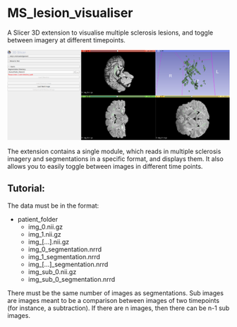 # MS_lesion_visualiser
A Slicer 3D extension to visualise multiple sclerosis lesions, and toggle between imagery at different timepoints.

![alt text](assets/screenshot.png "Sreenshot of the Extension")

The extension contains a single module, which reads in multiple sclerosis imagery and segmentations in a specific format, and displays them. It also allows you to easily toggle between images in different time points.

## Tutorial:
The data must be in the format:

- patient_folder
    - img_0.nii.gz
    - img_1.nii.gz
    - img_[...].nii.gz
    - img_0_segmentation.nrrd
    - img_1_segmentation.nrrd
    - img_[...]_segmentation.nrrd
    - img_sub_0.nii.gz
    - img_sub_0_segmentation.nrrd

There must be the same number of images as segmentations. Sub images are images meant to be a comparison between images of two timepoints (for instance, a subtraction). If there are n images, then there can be n-1 sub images.


